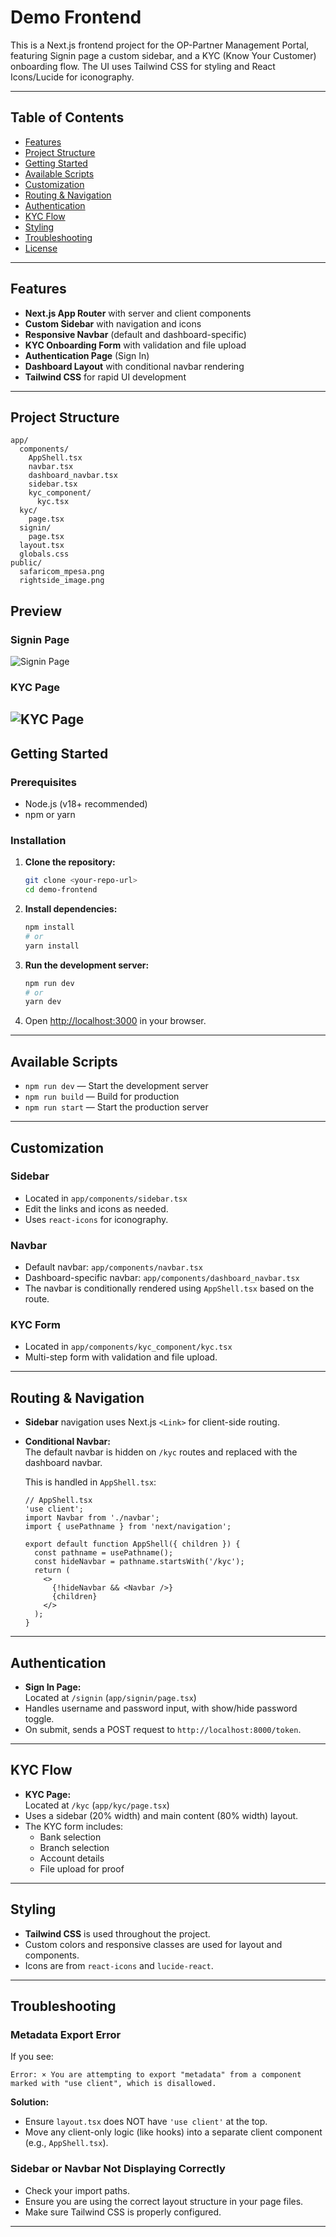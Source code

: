 # Demo Frontend

This is a Next.js frontend project for the OP-Partner Management Portal, featuring Signin page a custom sidebar, and a KYC (Know Your Customer) onboarding flow. The UI uses Tailwind CSS for styling and React Icons/Lucide for iconography.

---

## Table of Contents

- [Features](#features)
- [Project Structure](#project-structure)
- [Getting Started](#getting-started)
- [Available Scripts](#available-scripts)
- [Customization](#customization)
- [Routing & Navigation](#routing--navigation)
- [Authentication](#authentication)
- [KYC Flow](#kyc-flow)
- [Styling](#styling)
- [Troubleshooting](#troubleshooting)
- [License](#license)

---

## Features

- **Next.js App Router** with server and client components
- **Custom Sidebar** with navigation and icons
- **Responsive Navbar** (default and dashboard-specific)
- **KYC Onboarding Form** with validation and file upload
- **Authentication Page** (Sign In)
- **Dashboard Layout** with conditional navbar rendering
- **Tailwind CSS** for rapid UI development

---

## Project Structure

```
app/
  components/
    AppShell.tsx
    navbar.tsx
    dashboard_navbar.tsx
    sidebar.tsx
    kyc_component/
      kyc.tsx
  kyc/
    page.tsx
  signin/
    page.tsx
  layout.tsx
  globals.css
public/
  safaricom_mpesa.png
  rightside_image.png
```
## Preview
### Signin Page

![Signin Page](./public/screenshots/signin.png)

### KYC Page

![KYC Page](./public/screenshots/kyc.png)
---

## Getting Started

### Prerequisites

- Node.js (v18+ recommended)
- npm or yarn

### Installation

1. **Clone the repository:**
   ```sh
   git clone <your-repo-url>
   cd demo-frontend
   ```

2. **Install dependencies:**
   ```sh
   npm install
   # or
   yarn install
   ```

3. **Run the development server:**
   ```sh
   npm run dev
   # or
   yarn dev
   ```

4. Open [http://localhost:3000](http://localhost:3000) in your browser.

---

## Available Scripts

- `npm run dev` — Start the development server
- `npm run build` — Build for production
- `npm run start` — Start the production server

---

## Customization

### Sidebar

- Located in `app/components/sidebar.tsx`
- Edit the links and icons as needed.
- Uses `react-icons` for iconography.

### Navbar

- Default navbar: `app/components/navbar.tsx`
- Dashboard-specific navbar: `app/components/dashboard_navbar.tsx`
- The navbar is conditionally rendered using `AppShell.tsx` based on the route.

### KYC Form

- Located in `app/components/kyc_component/kyc.tsx`
- Multi-step form with validation and file upload.

---

## Routing & Navigation

- **Sidebar** navigation uses Next.js `<Link>` for client-side routing.
- **Conditional Navbar:**  
  The default navbar is hidden on `/kyc` routes and replaced with the dashboard navbar.

  This is handled in `AppShell.tsx`:
  ```tsx
  // AppShell.tsx
  'use client';
  import Navbar from './navbar';
  import { usePathname } from 'next/navigation';

  export default function AppShell({ children }) {
    const pathname = usePathname();
    const hideNavbar = pathname.startsWith('/kyc');
    return (
      <>
        {!hideNavbar && <Navbar />}
        {children}
      </>
    );
  }
  ```

---

## Authentication

- **Sign In Page:**  
  Located at `/signin` (`app/signin/page.tsx`)
- Handles username and password input, with show/hide password toggle.
- On submit, sends a POST request to `http://localhost:8000/token`.

---

## KYC Flow

- **KYC Page:**  
  Located at `/kyc` (`app/kyc/page.tsx`)
- Uses a sidebar (20% width) and main content (80% width) layout.
- The KYC form includes:
  - Bank selection
  - Branch selection
  - Account details
  - File upload for proof

---

## Styling

- **Tailwind CSS** is used throughout the project.
- Custom colors and responsive classes are used for layout and components.
- Icons are from `react-icons` and `lucide-react`.

---

## Troubleshooting

### Metadata Export Error

If you see:
```
Error: × You are attempting to export "metadata" from a component marked with "use client", which is disallowed.
```
**Solution:**  
- Ensure `layout.tsx` does NOT have `'use client'` at the top.
- Move any client-only logic (like hooks) into a separate client component (e.g., `AppShell.tsx`).

### Sidebar or Navbar Not Displaying Correctly

- Check your import paths.
- Ensure you are using the correct layout structure in your page files.
- Make sure Tailwind CSS is properly configured.


---